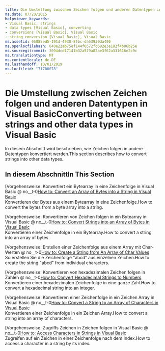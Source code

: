 ```yaml
---
title: Die Umstellung zwischen Zeichen folgen und anderen Datentypen in Visual Basic
ms.date: 07/20/2015
helpviewer_keywords:
- Visual Basic, strings
- data types [Visual Basic], converting
- conversions [Visual Basic], Visual Basic
- string conversion [Visual Basic], Visual Basic
ms.assetid: 06085ed5-191d-4930-8fbc-da63930da400
ms.openlocfilehash: 040e22ab75ef144f0572fc682e3e182f4b06b25e
ms.sourcegitcommit: 3094dcd17141b32a570a82ae3f62a331616e2c9c
ms.translationtype: MT
ms.contentlocale: de-DE
ms.lasthandoff: 10/01/2019
ms.locfileid: "71700078"
---
```

# <a name="converting-between-strings-and-other-data-types-in-visual-basic"></a><span data-ttu-id="5ef63-102">Die Umstellung zwischen Zeichen folgen und anderen Datentypen in Visual Basic</span><span class="sxs-lookup"><span data-stu-id="5ef63-102">Converting between strings and other data types in Visual Basic</span></span>

<span data-ttu-id="5ef63-103">In diesem Abschnitt wird beschrieben, wie Zeichen folgen in andere Datentypen konvertiert werden.</span><span class="sxs-lookup"><span data-stu-id="5ef63-103">This section describes how to convert strings into other data types.</span></span>

## <a name="in-this-section"></a><span data-ttu-id="5ef63-104">In diesem Abschnitt</span><span class="sxs-lookup"><span data-stu-id="5ef63-104">In This Section</span></span>

 <span data-ttu-id="5ef63-105">[Vorgehensweise: Konvertiert ein Bytearray in eine Zeichenfolge in Visual Basic @ no__t-0</span><span class="sxs-lookup"><span data-stu-id="5ef63-105">[How to: Convert an Array of Bytes into a String in Visual Basic](how-to-convert-an-array-of-bytes-into-a-string.md)</span></span>  
 <span data-ttu-id="5ef63-106">Konvertieren der Bytes aus einem Bytearray in eine Zeichenfolge.</span><span class="sxs-lookup"><span data-stu-id="5ef63-106">How to convert the bytes from a byte array into a string.</span></span>  
  
 <span data-ttu-id="5ef63-107">[Vorgehensweise: Konvertieren von Zeichen folgen in ein Bytearray in Visual Basic @ no__t-0</span><span class="sxs-lookup"><span data-stu-id="5ef63-107">[How to: Convert Strings into an Array of Bytes in Visual Basic](how-to-convert-strings-into-an-array-of-bytes.md)</span></span>  
 <span data-ttu-id="5ef63-108">Konvertieren einer Zeichenfolge in ein Bytearray.</span><span class="sxs-lookup"><span data-stu-id="5ef63-108">How to convert a string into an array of bytes.</span></span>  
  
 <span data-ttu-id="5ef63-109">[Vorgehensweise: Erstellen einer Zeichenfolge aus einem Array mit Char-Werten @ no__t-0</span><span class="sxs-lookup"><span data-stu-id="5ef63-109">[How to: Create a String from An Array of Char Values](how-to-create-a-string-from-an-array-of-char-values.md)</span></span>  
 <span data-ttu-id="5ef63-110">So erstellen Sie die Zeichenfolge "abcd" aus einzelnen Zeichen.</span><span class="sxs-lookup"><span data-stu-id="5ef63-110">How to create the string "abcd" from individual characters.</span></span>  
  
 <span data-ttu-id="5ef63-111">[Vorgehensweise: Konvertieren von hexadezimalen Zeichen folgen in Zahlen @ no__t-0</span><span class="sxs-lookup"><span data-stu-id="5ef63-111">[How to: Convert Hexadecimal Strings to Numbers](how-to-convert-hexadecimal-strings-to-numbers.md)</span></span>  
 <span data-ttu-id="5ef63-112">Konvertieren einer hexadezimalen Zeichenfolge in eine ganze Zahl.</span><span class="sxs-lookup"><span data-stu-id="5ef63-112">How to convert a hexadecimal string into an integer.</span></span>
 
 <span data-ttu-id="5ef63-113">[Vorgehensweise: Konvertieren einer Zeichenfolge in ein Zeichen Array in Visual Basic @ no__t-0</span><span class="sxs-lookup"><span data-stu-id="5ef63-113">[How to: Convert a String to an Array of Characters in Visual Basic](how-to-convert-a-string-to-an-array-of-characters.md)</span></span>  
 <span data-ttu-id="5ef63-114">Konvertieren einer Zeichenfolge in ein Zeichen Array.</span><span class="sxs-lookup"><span data-stu-id="5ef63-114">How to convert a string into an array of characters.</span></span>
 
 <span data-ttu-id="5ef63-115">[Vorgehensweise: Zugriffs Zeichen in Zeichen folgen in Visual Basic @ no__t-0</span><span class="sxs-lookup"><span data-stu-id="5ef63-115">[How to: Access Characters in Strings in Visual Basic](how-to-access-characters-in-strings.md)</span></span>  
 <span data-ttu-id="5ef63-116">Zugreifen auf ein Zeichen in einer Zeichenfolge nach dem Index.</span><span class="sxs-lookup"><span data-stu-id="5ef63-116">How to access a character in a string by its index.</span></span>
